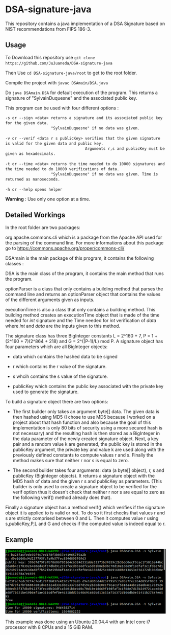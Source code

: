 DSA-signature-java
==================

This repository contains a java implementation of a DSA Signature based on NIST recommendations from FIPS 186-3.

Usage
-----

To Download this repository use   `git clone https://github.com/JuJuaneda/DSA-signature-java`

Then Use `cd DSA-signature-java/root` to get to the root folder.

Compile the project with `javac DSAmain/DSA.java`

Do `java DSAmain.DSA` for default execution of the program. This returns a signature of "SylvainDuquesne" and the associated public key.

This program can be used with four different options : 

    -s or --sign <data> returns a signature and its associated public key for the given data. 
                        "SylvainDuquesne" if no data was given. 
  
    -v or --verif <data r s publicKey> verifies that the given signature is valid for the given data and public key. 
                                       Arguments r,s and publicKey must be given as hexadecimals.
  
    -t or --time <data> returns the time needed to do 10000 signatures and the time needed to do 10000 verifications of data. 
                        "SylvainDuquesne" if no data was given. Time is returned as nanoseconds.
  
    -h or --help opens helper  

**Warning** : Use only one option at a time.


Detailed Workings
-----------------

In the root folder are two packages:

org.apache.commons.cli which is a package from the Apache API used for the parsing of the command line. For more informations about this package go to https://commons.apache.org/proper/commons-cli/

DSAmain is the main package of this program, it contains the following classes :

DSA is the main class of the program, it contains the main method that runs the program.

optionParser is a class that only contains a building method that parses the command line and returns an optionParser object that contains the values of the different arguments given as inputs.

executionTime is also a class that only contains a building method. This building method creates an executionTime object that is made of the time needed for _int_ signature and the Time needed for _int_ verification of _data_ where _int_ and _data_ are the inputs given to this method.

The signature class has three BigInteger constants L = 2^160 + 7, P = 1 + (2^160 + 7)(2^864 + 218) and G = 2^((P-1)/L) mod P. A signature object has four parameters which are all BigInteger objects:  
  
  * data which contains the hashed data to be signed

  * r which contains the r value of the signature.

  * s whcih contains the s value of the signature.

  * publicKey which contains the public key associated with the private key used to generate the signature.

To build a signature object there are two options:

  * The first builder only takes an argument byte[] data. The given data is then hashed using MD5 (I chose to use MD5 because I worked on a project about that hash function and also because the goal of this implementation is only 80 bits of security using a more secured hash is not necessary) and the resulting hash is then stored as a BigInteger in the data parameter of the newly created signature object. Next, a key pair and a random value k are generated, the public key is stored in the publicKey argument, the private key and value k are used along with the previously defined constants to compute values r and s. Finally the method makes sure that neither r nor s is equal to zero.

  * The second builder takes four arguments: data (a byte[] object), r, s and publicKey (BigInteger objects). It returns a signature object with the MD5 hash of data and the given r s and publicKey as parameters. (This builder is only used to create a signature object to be verified for the verif option thus it doesn't check that neither r nor s are equal to zero as the following verif() method already does that).

Finally a signature object has a method verif() which verifies if the signature object it is applied to is valid or not. To do so it first checks that values r and s are strictly comprised between 0 and L. Then it computes value r using s,publicKey,P,L and G and checks if the computed value is indeed equal to r.

Example
-------

<p><img alt="Image" title="Example" src="ExampleDSA.png" /></p>

This example was done using an Ubuntu 20.04.4 with an Intel core i7 processor with 8 CPUs and a 15 GiB RAM.
